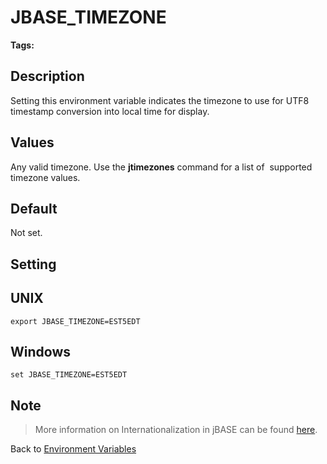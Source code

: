 # JBASE_TIMEZONE

<PageHeader />

**Tags:**
<badge text='get time offset' vertical='middle' />
<badge text='dst' vertical='middle' />

## Description

Setting this environment variable indicates the timezone to use for UTF8 timestamp conversion into local time for display.

## Values

Any valid timezone. Use the **jtimezones** command for a list of  supported timezone values.

## Default

Not set.

## Setting

## UNIX

```
export JBASE_TIMEZONE=EST5EDT
```

## Windows

```
set JBASE_TIMEZONE=EST5EDT
```

## Note

> More information on Internationalization in jBASE can be found [here](./../../internationalization/jbase-internationalization/README.md).

Back to [Environment Variables](./../README.md)

<PageFooter />
